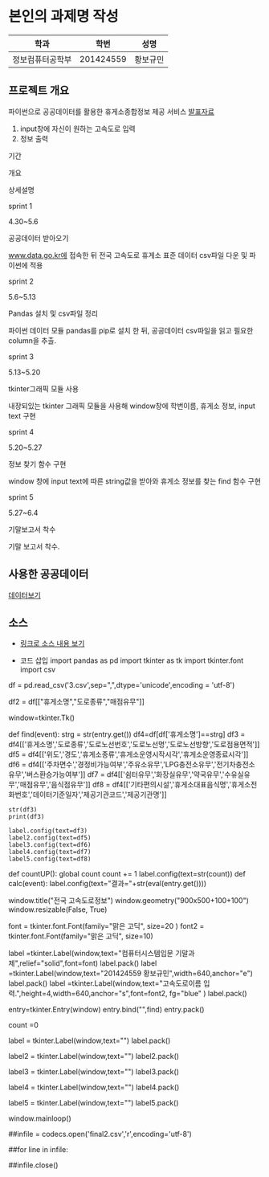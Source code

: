 # 본인의 과제명 작성

학과 | 학번 | 성명
---- | ---- | ---- 
정보컴퓨터공학부 |201424559 |황보규민


## 프로젝트 개요
파이썬으로 공공데이터를 활용한 휴게소종합정보 제공 서비스
[발표자료](https://github.com/ghkdqhrbals/computerSystem/blob/master/%EC%BB%B4%EC%8B%9C%EC%9E%85%EA%B8%B0%EB%A7%90%EB%B0%9C%ED%91%9C201424559.pptx)
1. input창에 자신이 원하는 고속도로 입력
2. 정보 출력

 
 
 
 
 
  
  
  
  
  기간


  
  
  개요


  
  
  상세설명


  
 
 
  
  sprint 1


  
  
  4.30~5.6


  
  
  공공데이터 받아오기


  
  
  www.data.go.kr에 접속한 뒤 전국 고속도로 휴게소 표준 데이터 csv파일 다운 및 파이썬에 적용


  
 
 
  
  sprint 2


  
  
  5.6~5.13


  
  
  Pandas 설치
  및 csv파일 정리


  
  
  파이썬 데이터 모듈 pandas를 pip로
  설치 한 뒤, 공공데이터 csv파일을 읽고 필요한 column을 추출.


  
 
 
  
  sprint 3


  
  
  5.13~5.20


  
  
  tkinter그래픽
  모듈 사용


  
  
  내장되있는 tkinter
  그래픽 모듈을 사용해 window창에 학번이름,
  휴게소 정보,
  input text 구현


  
 
 
  
  sprint 4


  
  
  5.20~5.27


  
  
  정보 찾기 함수 구현


  
  
  window 창에 input
  text에 따른 string값을 받아와 휴게소 정보를 찾는 find
  함수 구현


  
 
 
  
  sprint 5


  
  
  5.27~6.4


  
  
  기말보고서 착수


  
  
  기말 보고서 착수.


  
 


## 사용한 공공데이터 
[데이터보기](https://github.com/ghkdqhrbals/computerSystem/blob/master/3.csv)

## 소스
* [링크로 소스 내용 보기](https://github.com/ghkdqhrbals/computerSystem/blob/master/201424559_황보규민.py) 

* 코드 삽입
import pandas as pd
import tkinter as tk
import tkinter.font
import csv

df = pd.read_csv('3.csv',sep=",",dtype='unicode',encoding = 'utf-8')

df2 = df[["휴게소명","도로종류","매점유무"]]


window=tkinter.Tk()

def find(event):
    strg = str(entry.get())
    df4=df[df['휴게소명']==strg]
    df3 = df4[['휴게소명','도로종류','도로노선번호','도로노선명','도로노선방향','도로점용면적']]
    df5 = df4[['위도','경도','휴게소종류','휴게소운영시작시각','휴게소운영종료시각']]
    df6 = df4[['주차면수','경정비가능여부','주유소유무','LPG충전소유무','전기차충전소유무','버스환승가능여부']]
    df7 = df4[['쉼터유무','화장실유무','약국유무','수유실유무','매점유무','음식점유무']]
    df8 = df4[['기타편의시설','휴게소대표음식명','휴게소전화번호','데이터기준일자','제공기관코드','제공기관명']]

    str(df3)
    print(df3)

    label.config(text=df3)
    label2.config(text=df5)
    label3.config(text=df6)
    label4.config(text=df7)
    label5.config(text=df8)
def countUP():
    global count
    count += 1
    label.config(text=str(count))
def calc(event):
    label.config(text="결과="+str(eval(entry.get())))

window.title("전국 고속도로정보")
window.geometry("900x500+100+100")
window.resizable(False, True)

font = tkinter.font.Font(family="맑은 고딕", size=20 )
font2 = tkinter.font.Font(family="맑은 고딕", size=10)

label =tkinter.Label(window,text="컴퓨터시스템입문 기말과제",relief="solid",font=font)
label.pack()
label =tkinter.Label(window,text="201424559 황보규민",width=640,anchor="e")
label.pack()
label =tkinter.Label(window,text="고속도로이름 입력.",height=4,width=640,anchor="s",font=font2, fg="blue" )
label.pack()

entry=tkinter.Entry(window)
entry.bind("<Return>",find)
entry.pack()

count =0


label = tkinter.Label(window,text="")
label.pack()

label2 = tkinter.Label(window,text="")
label2.pack()

label3 = tkinter.Label(window,text="")
label3.pack()

label4 = tkinter.Label(window,text="")
label4.pack()

label5 = tkinter.Label(window,text="")
label5.pack()






window.mainloop()

##infile = codecs.open('final2.csv','r',encoding='utf-8')

##for line in infile:


##infile.close()
